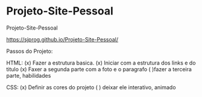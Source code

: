 # Projeto-Site-Pessoal
 Projeto-Site-Pessoal

https://sjprog.github.io/Projeto-Site-Pessoal/


Passos do Projeto:


HTML:
  (x) Fazer a estrutura basica.
  (x) Iniciar com a estrutura dos links e do titulo
  (x) Faxer a segunda parte com a foto e o paragrafo
  ( )fazer a terceira parte, habilidades

CSS:
  (x) Definir as cores do projeto
  ( ) deixar ele interativo, animado

